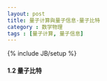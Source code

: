 ```yaml
---
layout: post
title: 量子计算與量子信息-量子比特
category : 数学物理
tags : [量子计算, 量子信息]
---
```

{% include JB/setup %}

#### 1.2 量子比特